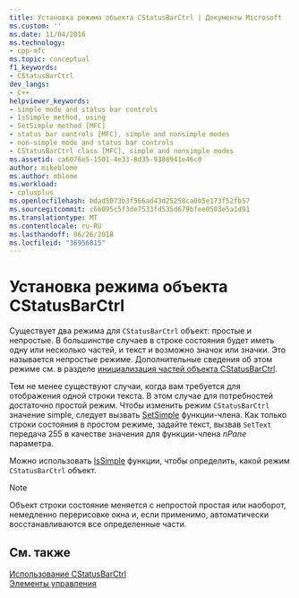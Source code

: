 ```yaml
---
title: Установка режима объекта CStatusBarCtrl | Документы Microsoft
ms.custom: ''
ms.date: 11/04/2016
ms.technology:
- cpp-mfc
ms.topic: conceptual
f1_keywords:
- CStatusBarCtrl
dev_langs:
- C++
helpviewer_keywords:
- simple mode and status bar controls
- IsSimple method, using
- SetSimple method [MFC]
- status bar controls [MFC], simple and nonsimple modes
- non-simple mode and status bar controls
- CStatusBarCtrl class [MFC], simple and nonsimple modes
ms.assetid: ca6076e5-1501-4e33-8d35-9308941e46c0
author: mikeblome
ms.author: mblome
ms.workload:
- cplusplus
ms.openlocfilehash: bdad5073b3f566ad43d25258ca0b5e173f52fb57
ms.sourcegitcommit: c6b095c5f3de7533fd535d679bfee0503e5a1d91
ms.translationtype: MT
ms.contentlocale: ru-RU
ms.lasthandoff: 06/26/2018
ms.locfileid: "36956815"
---
```

# <a name="setting-the-mode-of-a-cstatusbarctrl-object"></a>Установка режима объекта CStatusBarCtrl
Существует два режима для `CStatusBarCtrl` объект: простые и непростые. В большинстве случаев в строке состояния будет иметь одну или несколько частей, и текст и возможно значок или значки. Это называется непростые режиме. Дополнительные сведения об этом режиме см. в разделе [инициализация частей объекта CStatusBarCtrl](../mfc/initializing-the-parts-of-a-cstatusbarctrl-object.md).  
  
 Тем не менее существуют случаи, когда вам требуется для отображения одной строки текста. В этом случае для потребностей достаточно простой режим. Чтобы изменить режим `CStatusBarCtrl` значение simple, следует вызвать [SetSimple](../mfc/reference/cstatusbarctrl-class.md#setsimple) функции-члена. Как только строки состояния в простом режиме, задайте текст, вызвав `SetText` передача 255 в качестве значения для функции-члена *nPane* параметра.  
  
 Можно использовать [IsSimple](../mfc/reference/cstatusbarctrl-class.md#issimple) функции, чтобы определить, какой режим `CStatusBarCtrl` объект.  
  
> [!NOTE]
>  Объект строки состояние меняется с непростой простая или наоборот, немедленно перерисовке окна и, если применимо, автоматически восстанавливаются все определенные части.  
  
## <a name="see-also"></a>См. также  
 [Использование CStatusBarCtrl](../mfc/using-cstatusbarctrl.md)   
 [Элементы управления](../mfc/controls-mfc.md)

